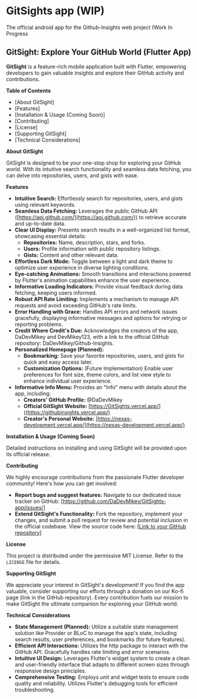 # GitSights app (WIP)
The official android app for the Github-Insights web project (Work In Progress
## GitSight: Explore Your GitHub World (Flutter App)

**GitSight** is a feature-rich mobile application built with Flutter, empowering developers to gain valuable insights and explore their GitHub activity and contributions.

**Table of Contents**

  * [About GitSight]
  * [Features]
  * [Installation & Usage (Coming Soon)]
  * [Contributing]
  * [License]
  * [Supporting GitSight]
  * [Technical Considerations]

**About GitSight**

GitSight is designed to be your one-stop shop for exploring your GitHub world. With its intuitive search functionality and seamless data fetching, you can delve into repositories, users, and gists with ease.

**Features**

  * **Intuitive Search:** Effortlessly search for repositories, users, and gists using relevant keywords.
  * **Seamless Data Fetching:** Leverages the public GitHub API ([https://api.github.com/](https://api.github.com/)) to retrieve accurate and up-to-date data.
  * **Clear UI Display:** Presents search results in a well-organized list format, showcasing essential details:
      * **Repositories:** Name, description, stars, and forks.
      * **Users:** Profile information with public repository listings.
      * **Gists:** Content and other relevant data.
  * **Effortless Dark Mode:** Toggle between a light and dark theme to optimize user experience in diverse lighting conditions.
  * **Eye-catching Animations:** Smooth transitions and interactions powered by Flutter's animation capabilities enhance the user experience.
  * **Informative Loading Indicators:** Provide visual feedback during data fetching, keeping users informed.
  * **Robust API Rate Limiting:** Implements a mechanism to manage API requests and avoid exceeding GitHub's rate limits.
  * **Error Handling with Grace:** Handles API errors and network issues gracefully, displaying informative messages and options for retrying or reporting problems.
  * **Credit Where Credit's Due:** Acknowledges the creators of the app, DaDevMikey and DevMikey123, with a link to the official GitHub repository: DaDevMikey/Github-Insights.
  * **Personalized Homepage (Planned):**
      * **Bookmarking:** Save your favorite repositories, users, and gists for quick and easy access later.
      * **Customization Options:** (Future Implementation) Enable user preferences for font size, theme colors, and list view style to enhance individual user experience.
  * **Informative Info Menu:** Provides an "Info" menu with details about the app, including:
      * **Creators' GitHub Profile:** @DaDevMikey
      * **Official GitSight Website:** [https://GitSights.vercel.app/]((https://githubinsights.vercel.app/)
      * **Creator's Personal Website:** [https://nexas-development.vercel.app/](https://nexas-development.vercel.app/)

**Installation & Usage (Coming Soon)**

Detailed instructions on installing and using GitSight will be provided upon its official release.

**Contributing**

We highly encourage contributions from the passionate Flutter developer community\! Here's how you can get involved:

  * **Report bugs and suggest features:** Navigate to our dedicated issue tracker on GitHub: [https://github.com/DaDevMikey/GitSights-app/issues/]
  * **Extend GitSight's Functionality:** Fork the repository, implement your changes, and submit a pull request for review and potential inclusion in the official codebase. View the source code here: [[Link to your GitHub repository](https://github.com/DaDevMikey/GitSights-app/)]

**License**

This project is distributed under the permissive MIT License. Refer to the `LICENSE` file for details.

**Supporting GitSight**

We appreciate your interest in GitSight's development\! If you find the app valuable, consider supporting our efforts through a donation on our Ko-fi page (link in the GitHub repository). Every contribution fuels our mission to make GitSight the ultimate companion for exploring your GitHub world.

**Technical Considerations**

  * **State Management (Planned):** Utilize a suitable state management solution like Provider or BLoC to manage the app's state, including search results, user preferences, and bookmarks (for future features).
  * **Efficient API Interactions:** Utilizes the http package to interact with the GitHub API. Gracefully handles rate limiting and error scenarios.
  * **Intuitive UI Design:** Leverages Flutter's widget system to create a clean and user-friendly interface that adapts to different screen sizes through responsive design principles.
  * **Comprehensive Testing:** Employs unit and widget tests to ensure code quality and reliability. Utilizes Flutter's debugging tools for efficient troubleshooting.
